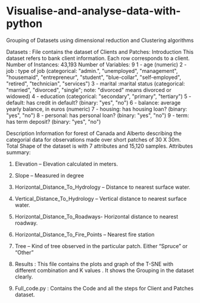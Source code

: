 # Visualise-and-analyse-data-with-python
Grouping of Datasets using dimensional reduction and Clustering algorithms

Datasets : File contains the dataset of Clients and Patches: 
Introduction
This dataset refers to bank client information. Each row corresponds to a client.
Number of Instances: 43,193
Number of Variables: 9
1 - age (numeric)
2 - job : type of job (categorical: "admin.", "unemployed", "management", "housemaid",
"entrepreneur", "student", "blue-collar", "self-employed", "retired", "technician", "services")
3 - marital :marital status (categorical: "married", "divorced", "single"; note: "divorced" means
divorced or widowed)
4 - education (categorical: "secondary", "primary", "tertiary")
5 - default: has credit in default? (binary: "yes", "no")
6 - balance: average yearly balance, in euros (numeric)
7 - housing: has housing loan? (binary: "yes", "no")
8 - personal: has personal loan? (binary: "yes", "no")
9 - term: has term deposit? (binary: "yes", "no")


Description
Information for forest of Canada and Alberto describing the categorial data for observations
made over short patches of 30 X 30m.
Total Shape of the dataset is with 7 attributes and 15,120 samples.
Attributes summary:
1) Elevation – Elevation calculated in meters.
2) Slope – Measured in degree
3) Horizontal_Distance_To_Hydrology – Distance to nearest surface water.
4) Vertical_Distance_To_Hydrology – Vertical distance to nearest surface water.
5) Horizontal_Distance_To_Roadways- Horizontal distance to nearest roadway.
6) Horizontal_Distance_To_Fire_Points – Nearest fire station
7) Tree – Kind of tree observed in the particular patch. Either “Spruce” or “Other”


2) Results : This file contains the plots and graph of the T-SNE with different combination and K values . It shows the Grouping in the dataset clearly. 

3) Full_code.py : Contains the Code and all the steps for Client and Patches dataset. 

